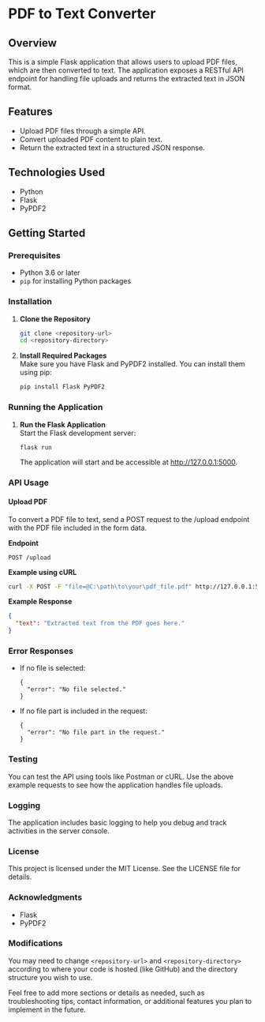# PDF to Text Converter

## Overview
This is a simple Flask application that allows users to upload PDF files, which are then converted to text. The application exposes a RESTful API endpoint for handling file uploads and returns the extracted text in JSON format.

## Features
- Upload PDF files through a simple API.
- Convert uploaded PDF content to plain text.
- Return the extracted text in a structured JSON response.

## Technologies Used
- Python
- Flask
- PyPDF2

## Getting Started

### Prerequisites
- Python 3.6 or later
- `pip` for installing Python packages

### Installation

1. **Clone the Repository**  
   ```bash
   git clone <repository-url>
   cd <repository-directory>
   ```

2. **Install Required Packages**  
   Make sure you have Flask and PyPDF2 installed. You can install them using pip:
   ```bash
   pip install Flask PyPDF2
   ```

### Running the Application

1. **Run the Flask Application**  
   Start the Flask development server:
   ```bash
   flask run
   ```
   The application will start and be accessible at http://127.0.0.1:5000.

### API Usage

#### Upload PDF
To convert a PDF file to text, send a POST request to the /upload endpoint with the PDF file included in the form data.

**Endpoint**  
   ```
   POST /upload
   ```

**Example using cURL**  
   ```bash
   curl -X POST -F "file=@C:\path\to\your\pdf_file.pdf" http://127.0.0.1:5000/upload
   ```

**Example Response**  
   ```json
   {
     "text": "Extracted text from the PDF goes here."
   }
   ```

### Error Responses

- If no file is selected:
   ```
   {
     "error": "No file selected."
   }
   ```

- If no file part is included in the request:
   ```
   {
     "error": "No file part in the request."
   }
   ```

### Testing
You can test the API using tools like Postman or cURL. Use the above example requests to see how the application handles file uploads.

### Logging
The application includes basic logging to help you debug and track activities in the server console.

### License
This project is licensed under the MIT License. See the LICENSE file for details.

### Acknowledgments
- Flask
- PyPDF2

### Modifications
You may need to change `<repository-url>` and `<repository-directory>` according to where your code is hosted (like GitHub) and the directory structure you wish to use.

Feel free to add more sections or details as needed, such as troubleshooting tips, contact information, or additional features you plan to implement in the future.